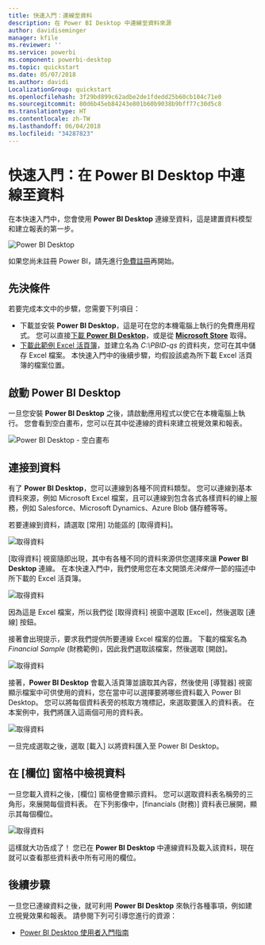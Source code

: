 ```yaml
---
title: 快速入門：連線至資料
description: 在 Power BI Desktop 中連線至資料來源
author: davidiseminger
manager: kfile
ms.reviewer: ''
ms.service: powerbi
ms.component: powerbi-desktop
ms.topic: quickstart
ms.date: 05/07/2018
ms.author: davidi
LocalizationGroup: quickstart
ms.openlocfilehash: 3f29bd899c62adbe2de1fdedd25b60cb104c71e0
ms.sourcegitcommit: 80d6b45eb84243e801b60b9038b9bff77c30d5c8
ms.translationtype: HT
ms.contentlocale: zh-TW
ms.lasthandoff: 06/04/2018
ms.locfileid: "34287823"
---
```

# <a name="quickstart-connect-to-data-in-power-bi-desktop"></a>快速入門：在 Power BI Desktop 中連線至資料

在本快速入門中，您會使用 **Power BI Desktop** 連線至資料，這是建置資料模型和建立報表的第一步。

![Power BI Desktop](media/desktop-what-is-desktop/what-is-desktop_01.png)

如果您尚未註冊 Power BI，請先進行[免費註冊](https://app.powerbi.com/signupredirect?pbi_source=web)再開始。

## <a name="prerequisites"></a>先決條件

若要完成本文中的步驟，您需要下列項目：
* 下載並安裝 **Power BI Desktop**，這是可在您的本機電腦上執行的免費應用程式。 您可以直接[下載 **Power BI Desktop**](https://powerbi.microsoft.com/desktop)，或是從 [**Microsoft Store**](http://aka.ms/pbidesktopstore) 取得。
* [下載此範例 Excel 活頁簿](http://go.microsoft.com/fwlink/?LinkID=521962)，並建立名為 *C:\PBID-qs* 的資料夾，您可在其中儲存 Excel 檔案。 本快速入門中的後續步驟，均假設該處為所下載 Excel 活頁簿的檔案位置。

## <a name="launch-power-bi-desktop"></a>啟動 Power BI Desktop

一旦您安裝 **Power BI Desktop** 之後，請啟動應用程式以使它在本機電腦上執行。 您會看到空白畫布，您可以在其中從連線的資料來建立視覺效果和報表。 

![Power BI Desktop - 空白畫布](media/desktop-quickstart-connect-to-data/qs-connect-data_01.png)

## <a name="connect-to-data"></a>連接到資料

有了 **Power BI Desktop**，您可以連線到各種不同資料類型。 您可以連線到基本資料來源，例如 Microsoft Excel 檔案，且可以連線到包含各式各樣資料的線上服務，例如 Salesforce、Microsoft Dynamics、Azure Blob 儲存體等等。 

若要連線到資料，請選取 [常用] 功能區的 [取得資料]。

![取得資料](media/desktop-quickstart-connect-to-data/qs-connect-data_02.png)

[取得資料] 視窗隨即出現，其中有各種不同的資料來源供您選擇來讓 **Power BI Desktop** 連線。 在本快速入門中，我們使用您在本文開頭*先決條件*一節的描述中所下載的 Excel 活頁簿。 

![取得資料](media/desktop-quickstart-connect-to-data/qs-connect-data_03.png)

因為這是 Excel 檔案，所以我們從 [取得資料] 視窗中選取 [Excel]，然後選取 [連線] 按鈕。

接著會出現提示，要求我們提供所要連線 Excel 檔案的位置。 下載的檔案名為 *Financial Sample* (財務範例)，因此我們選取該檔案，然後選取 [開啟]。

![取得資料](media/desktop-quickstart-connect-to-data/qs-connect-data_04.png)

接著，**Power BI Desktop** 會載入活頁簿並讀取其內容，然後使用 [導覽器] 視窗顯示檔案中可供使用的資料，您在當中可以選擇要將哪些資料載入 Power BI Desktop。 您可以將每個資料表旁的核取方塊標記，來選取要匯入的資料表。 在本案例中，我們將匯入這兩個可用的資料表。

![取得資料](media/desktop-quickstart-connect-to-data/qs-connect-data_05.png)

一旦完成選取之後，選取 [載入] 以將資料匯入至 Power BI Desktop。

## <a name="view-data-in-the-fields-pane"></a>在 [欄位] 窗格中檢視資料

一旦您載入資料之後，[欄位] 窗格便會顯示資料。 您可以選取資料表名稱旁的三角形，來展開每個資料表。 在下列影像中，[financials (財務)] 資料表已展開，顯示其每個欄位。 

![取得資料](media/desktop-quickstart-connect-to-data/qs-connect-data_06.png)

這樣就大功告成了！ 您已在 **Power BI Desktop** 中連線資料及載入該資料，現在就可以查看那些資料表中所有可用的欄位。


## <a name="next-steps"></a>後續步驟
一旦您已連線資料之後，就可利用 **Power BI Desktop** 來執行各種事項，例如建立視覺效果和報表。 請參閱下列可引導您進行的資源：

* [Power BI Desktop 使用者入門指南](desktop-getting-started.md)


